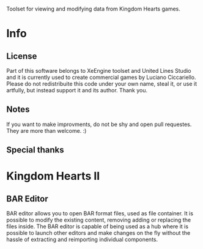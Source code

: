 Toolset for viewing and modifying data from Kingdom Hearts games.

# Info
## License
Part of this software belongs to XeEngine toolset and United Lines Studio and it is currently used to create commercial games by Luciano Ciccariello.
Please do not redistribuite this code under your own name, steal it, or use it artfully, but instead support it and its author.
Thank you.

## Notes
If you want to make improvments, do not be shy and open pull requestes. They are more than welcome. :)

## Special thanks

# Kingdom Hearts II
## BAR Editor
BAR editor allows you to open BAR format files, used as file container.
It is possible to modify the existing content, removing adding or replacing the files inside.
The BAR editor is capable of being used as a hub where it is possible to launch other editors and make changes on the fly without the hassle of extracting and reimporting individual components.
